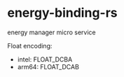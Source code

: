 # energy-binding-rs

energy manager micro service


Float encoding:
* intel: FLOAT_DCBA
* arm64: FLOAT_DCAB

